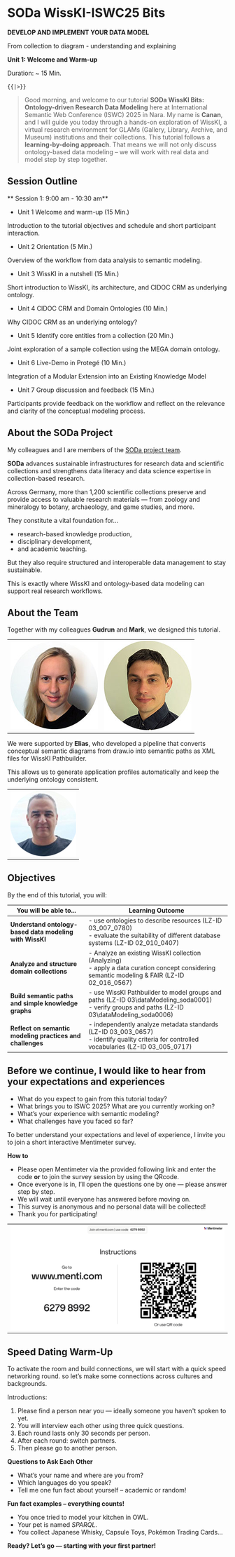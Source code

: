 <!--
*titel:
*author:in/urheber:in: 
orcid: 
email: SODa@sammlungen.io
*lizenz: cc by
lizenzlink: https://creativecommons.org/
*persistenter OER link: 
language: 
version:  v1
beschreibung: 
format: SODa WissKI How-to-Tutorial
modultitel: 
modul: Unit 1
einheitstitel: Welcome and warm-up 
eiheit: Einheit 1
lernziel: 

baustein:
zielgruppe: https://zenodo.org/records/15574575
gestaltungsprinzip: 
keywords: ???
erstellungsdatum: 

technische metadaten:
medientyp: text
dateiformat: .md
dauer: 
größe:
software: Web

icon: /assets/SODa-Logo_full.svg

link: https://raw.githubusercontent.com/chastik/WissKI/refs/heads/main/soda.css

-->


# SODa WissKI-ISWC25 Bits

**DEVELOP AND IMPLEMENT YOUR DATA MODEL** 

From collection to diagram - understanding and explaining

**Unit 1: Welcome and Warm-up**

Duration: ~ 15 Min.


    {{|>}}
> Good morning, and welcome to our tutorial **SODa WissKI Bits: Ontology-driven Research Data Modeling** here at International Semantic Web Conference (ISWC) 2025 in Nara. 
> My name is **Canan**, and I will guide you today through a hands-on exploration of WissKI, a virtual research environment for GLAMs (Gallery, Library, Archive, and Museum) institutions and their collections.
> This tutorial follows a **learning-by-doing approach**. That means we will not only discuss ontology-based data modeling – we will work with real data and model step by step together.

## Session Outline 

** Session 1: 9:00 am - 10:30 am**

* Unit 1 Welcome and warm-up (15 Min.)

Introduction to the tutorial objectives and schedule and short participant interaction.

* Unit 2 Orientation (5 Min.)

Overview of the workflow from data analysis to semantic modeling.

* Unit 3 WissKI in a nutshell (15 Min.)

Short introduction to WissKI, its architecture, and CIDOC CRM as underlying ontology.

* Unit 4 CIDOC CRM and Domain Ontologies (10 Min.)

Why CIDOC CRM as an underlying ontology?

* Unit 5 Identify core entities from a collection (20 Min.)

Joint exploration of a sample collection using the MEGA domain ontology.

* Unit 6 Live-Demo in Protegé (10 Min.)

Integration of a Modular Extension into an Existing Knowledge Model

* Unit 7 Group discussion and feedback (15 Min.)

Participants provide feedback on the workflow and reflect on the relevance and clarity of the conceptual modeling process.

## About the SODa Project

My colleagues and I are members of the [SODa project team](https://sammlungen.io/projekt).

**SODa** advances sustainable infrastructures for research data and scientific collections and strengthens data literacy and data science expertise in collection-based research. 

Across Germany, more than 1,200 scientific collections preserve and provide access to valuable research materials — from zoology and mineralogy to botany, archaeology, and game studies, and more. 

They constitute a vital foundation for... 

* research-based knowledge production,
* disciplinary development,
* and academic teaching.

But they also require structured and interoperable data management to stay sustainable. 

This is exactly where WissKI and ontology-based data modeling can support real research workflows.

## About the Team

Together with my colleagues **Gudrun** and **Mark**, we designed this tutorial.

<table>
  <tr>
    <td><img src="../assets/schwenk.jpg" alt="WissKI Architektur" width="100%"></td>
    <td><img src="../assets/fichtner.jpg" alt="WissKI Architektur" width="100%"></td>
     </tr>
</table>

We were supported by **Elias**, who developed a pipeline that converts conceptual semantic diagrams from draw.io into semantic paths as XML files for WissKI Pathbuilder.

This allows us to generate application profiles automatically and keep the underlying ontology consistent.

 <table>
  <tr>
    <td><img src="../assets/elias.png" alt="WissKI Architektur" width="100%"></td>
  </tr>
</table>

## Objectives

By the end of this tutorial, you will:  

|     You will be able to...          | Learning Outcome                                                                                                                     |
| ---------------------------------------------------------- | ---------------------------------------------------------------------------------------------------------------------------------------------------------------- |
| **Understand ontology-based data modeling with WissKI**   | - use ontologies to describe resources (LZ-ID 03_007_0780)<br>- evaluate the suitability of different database systems (LZ-ID 02_010_0407) |
| **Analyze and structure domain collections**              | - Analyze an existing WissKI collection (Analyzing)<br>- apply a data curation concept considering semantic modeling & FAIR (LZ-ID 02_016_0567)                  |
| **Build semantic paths and simple knowledge graphs**      | - use WissKI Pathbuilder to model groups and paths (LZ-ID 03\dataModeling_soda0001)<br>- verify groups and paths (LZ-ID 03\dataModeling_soda0006)                |
| **Reflect on semantic modeling practices and challenges** | - independently analyze metadata standards (LZ-ID 03_003_0657)<br>- identify quality criteria for controlled vocabularies (LZ-ID 03_005_0717)                    |


## Before we continue, I would like to hear from your expectations and experiences

* What do you expect to gain from this tutorial today?
* What brings you to ISWC 2025? What are you currently working on?
* What’s your experience with semantic modeling? 
* What challenges have you faced so far?

To better understand your expectations and level of experience, I invite you to join a short interactive Mentimeter survey.

**How to**

* Please open Mentimeter via the provided following link and enter the code **or** to join the survey session by using the QRcode. 
* Once everyone is in, I’ll open the questions one by one — please answer step by step. 
* We will wait until everyone has answered before moving on.
* This survey is anonymous and no personal data will be collected!
* Thank you for participating!

 <table>
    <tr>
      <td><img src="../assets/mentimeter_expectations.png" alt="Mentimeter survey" width="100%"></td>
    </tr>
</table>

## Speed Dating Warm-Up

To activate the room and build connections, we will start with a quick speed networking round. so let’s make some connections across cultures and backgrounds. 

Introductions:

1. Please find a person near you — ideally someone you haven't spoken to yet.
2. You will interview each other using three quick questions.
3. Each round lasts only 30 seconds per person.
4. After each round: switch partners.
5. Then please go to another person.

**Questions to Ask Each Other**

* What’s your name and where are you from?
* Which languages do you speak?
* Tell me one fun fact about yourself – academic or random!

**Fun fact examples – everything counts!**

* You once tried to model your kitchen in OWL.
* Your pet is named *SPARQL*.
* You collect Japanese Whisky, Capsule Toys, Pokémon Trading Cards... 

**Ready? Let’s go — starting with your first partner!**
